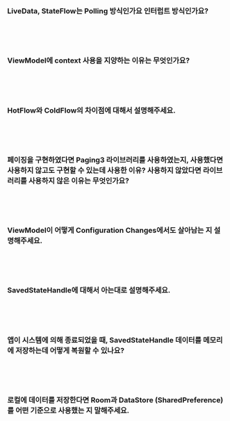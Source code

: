 ### LiveData, StateFlow는 Polling 방식인가요 인터럽트 방식인가요?

<br><br><br>

### ViewModel에 context 사용을 지양하는 이유는 무엇인가요?

<br><br><br>

### HotFlow와 ColdFlow의 차이점에 대해서 설명해주세요.

<br><br><br>

### 페이징을 구현하였다면 Paging3 라이브러리를 사용하였는지, 사용했다면 사용하지 않고도 구현할 수 있는데 사용한 이유? 사용하지 않았다면 라이브러리를 사용하지 않은 이유는 무엇인가요?

<br><br><br>

### ViewModel이 어떻게 Configuration Changes에서도 살아남는 지 설명해주세요.

<br><br><br>

### SavedStateHandle에 대해서 아는대로 설명해주세요.

<br><br><br>

### 앱이 시스템에 의해 종료되었을 때, SavedStateHandle 데이터를 메모리에 저장하는데 어떻게 복원할 수 있나요?

<br><br><br>

### 로컬에 데이터를 저장한다면 Room과 DataStore (SharedPreference)를 어떤 기준으로 사용했는 지 말해주세요.
